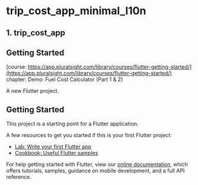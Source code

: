 # trip_cost_app_minimal_l10n

## 1. trip_cost_app
## Getting Started
[course: https://app.pluralsight.com/library/courses/flutter-getting-started/](https://app.pluralsight.com/library/courses/flutter-getting-started/)
chapter: Demo: Fuel Cost Calculator (Part 1 & 2)


A new Flutter project.

## Getting Started

This project is a starting point for a Flutter application.

A few resources to get you started if this is your first Flutter project:

- [Lab: Write your first Flutter app](https://flutter.dev/docs/get-started/codelab)
- [Cookbook: Useful Flutter samples](https://flutter.dev/docs/cookbook)

For help getting started with Flutter, view our
[online documentation](https://flutter.dev/docs), which offers tutorials,
samples, guidance on mobile development, and a full API reference.
